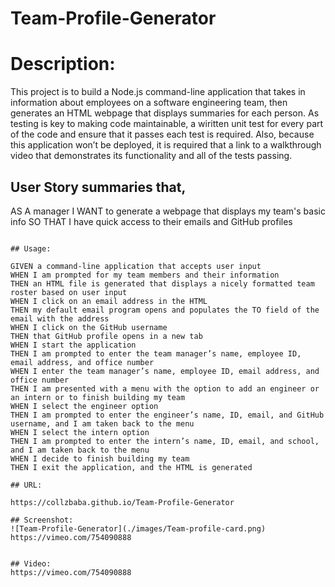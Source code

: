 # Team-Profile-Generator

# Description:
This project is to build a Node.js command-line application that takes in information about employees on a software engineering team, then generates an HTML webpage that displays summaries for each person. As testing is key to making code maintainable, a wiritten  unit test for every part of the code and ensure that it passes each test is required. Also, because this application won’t be deployed, it is required that a link to a walkthrough video that demonstrates its functionality and all of the tests passing.

## User Story summaries that, 

AS A manager
I WANT to generate a webpage that displays my team's basic info
SO THAT I have quick access to their emails and GitHub profiles
```

## Usage:

GIVEN a command-line application that accepts user input
WHEN I am prompted for my team members and their information
THEN an HTML file is generated that displays a nicely formatted team roster based on user input
WHEN I click on an email address in the HTML
THEN my default email program opens and populates the TO field of the email with the address
WHEN I click on the GitHub username
THEN that GitHub profile opens in a new tab
WHEN I start the application
THEN I am prompted to enter the team manager’s name, employee ID, email address, and office number
WHEN I enter the team manager’s name, employee ID, email address, and office number
THEN I am presented with a menu with the option to add an engineer or an intern or to finish building my team
WHEN I select the engineer option
THEN I am prompted to enter the engineer’s name, ID, email, and GitHub username, and I am taken back to the menu
WHEN I select the intern option
THEN I am prompted to enter the intern’s name, ID, email, and school, and I am taken back to the menu
WHEN I decide to finish building my team
THEN I exit the application, and the HTML is generated

## URL: 

https://collzbaba.github.io/Team-Profile-Generator

## Screenshot:
![Team-Profile-Generator](./images/Team-profile-card.png)
https://vimeo.com/754090888


## Video:
https://vimeo.com/754090888


